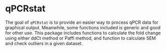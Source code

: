 # qPCRstat
The goal of `qPCRstat` is to provide an easier way to process qPCR data for graphical output. Meanwhile, some functions included is generic and good for other use.  This package includes functions to calculate the fold change using either ddCt method or Paffl method, and function to calculate SEM and check outliers in a given dataset.
